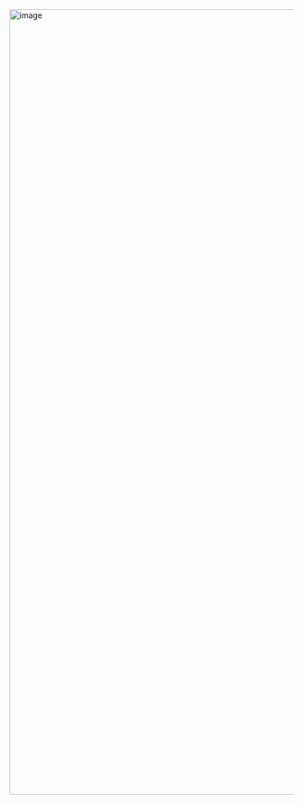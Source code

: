 <img width="1391" alt="image" src="https://github.com/user-attachments/assets/623246f8-a6b7-4964-95e7-51c14d51f96e" />
